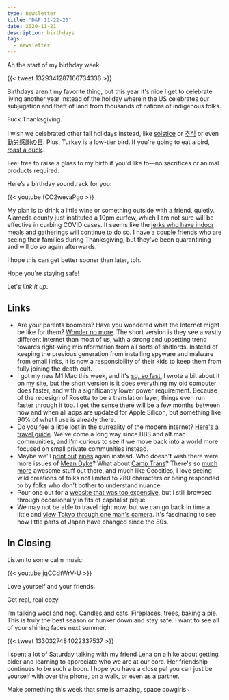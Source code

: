 ```yaml
---
type: newsletter
title: "D&F 11-22-20"
date: 2020-11-21
description: birthdays
tags:
  - newsletter
---
```


Ah the start of my birthday week. 

{{< tweet 1329341287166734336 >}}

Birthdays aren't my favorite thing, but this year it's nice I get to celebrate living another year instead of the holiday wherein the US celebrates our subjugation and theft of land from thousands of nations of indigenous folks. 

Fuck Thanksgiving.

I wish we celebrated other fall holidays instead, like [solstice](https://en.wikipedia.org/wiki/Winter_solstice) or [추석](https://en.wikipedia.org/wiki/Chuseok) or even [勤労感謝の日](https://en.wikipedia.org/wiki/Labor_Thanksgiving_Day). Plus, Turkey is a low-tier bird. If you're going to eat a bird, [roast a duck](https://www.seriouseats.com/2010/09/the-food-lab-how-to-make-peking-duck-at-home.html).

Feel free to raise a glass to my birth if you'd like to—no sacrifices or animal products required.

Here’s a birthday soundtrack for you:

{{< youtube fCO2wevaPgo >}}

My plan is to drink a little wine or something outside with a friend, quietly. Alameda county just instituted a 10pm curfew, which I am not sure will be effective in curbing COVID cases. It seems like the [jerks who have indoor meals and gatherings](https://twitter.com/BillFOXLA/status/1328932610169561090?s=20) will continue to do so. I have a couple friends who are seeing their families during Thanksgiving, but they've been quarantining and will do so again afterwards. 

I hope this can get better sooner than later, tbh.

Hope you're staying safe!

Let's _link it up_. 

## Links

- Are your parents boomers? Have you wondered what the Internet might be like for them? [Wonder no more](https://www.huffpost.com/entry/internet-baby-boomers-misinformation-social-media_n_5f998039c5b6a4a2dc813d3d). The short version is they see a vastly different internet than most of us, with a strong and upsetting trend towards right-wing misinformation from all sorts of shitlords. Instead of keeping the previous generation from installing spyware and malware from email links, it is now a responsibility of their kids to keep them from fully joining the death cult.
- I got my new M1 Mac this week, and it's [so, so fast.](https://www.theverge.com/2020/11/19/21574057/apple-m1-chips-laptop-performance-intel-qualcomm-competition) I wrote a bit about it on [my site](https://www.brookshelley.com/posts/apple-season/), but the short version is it does everything my old computer does faster, and with a significantly lower power requirement. Because of the redesign of Rosetta to be a translation layer, things even run faster through it too. I get the sense there will be a few months between now and when all apps are updated for Apple Silicon, but something like 90% of what I use is already there.
- Do you feel a little lost in the surreality of the modern internet? [Here's a travel guide](https://aaronzlewis.com/blog/2019/05/29/you-can-handle-the-post-truth/). We've come a long way since BBS and alt.mac communities, and I'm curious to see if we move back into a world more focused on small private communities instead.
- Maybe we'll [print out](http://www.printgrowstrees.org/index.html) [zines](https://archive.qzap.org) again instead. Who doesn't wish there were more issues of [Mean Dyke](https://archive.qzap.org/index.php/Detail/Object/Show/object_id/528)? What about [Camp Trans](https://archive.qzap.org/index.php/Detail/Object/Show/object_id/563)? There's so [much more](https://archive.qzap.org/index.php/Detail/Object/Show/object_id/337) awesome stuff out there, and much like Geocities, I love seeing wild creations of folks not limited to 280 characters or being responded to by folks who don't bother to understand nuance.
- Pour one out for a [website that was too expensive](https://www.needsupply.com), but I still browsed through occasionally in fits of capitalist pique.
- We may not be able to travel right now, but we can go back in time a little and [view Tokyo through one man's camera](https://wimwendersstiftung.de/en/film/tokyo-ga-2/). It's fascinating to see how little parts of Japan have changed since the 80s.

## In Closing

Listen to some calm music:

{{< youtube jqCCdtWrV-U >}}

Love yourself and your friends.

Get real, real cozy.

I’m talking wool and nog. Candles and cats. Fireplaces, trees, baking a pie. This is truly the best season or hunker down and stay safe. I want to see all of your shining faces next summer. 

{{< tweet 1330327484022337537 >}}

I spent a lot of Saturday talking with my friend Lena on a hike about getting older and learning to appreciate who we are at our core. Her friendship continues to be such a boon. I hope you have a close pal you can just be yourself with over the phone, on a walk, or even as a partner.

Make something this week that smells amazing, space cowgirls~